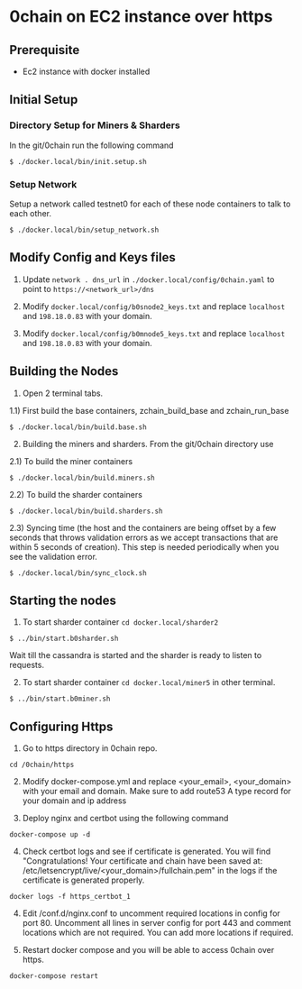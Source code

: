 # 0chain on EC2 instance over https


## Prerequisite

- Ec2 instance with docker installed

## Initial Setup

### Directory Setup for Miners & Sharders

In the git/0chain run the following command

```
$ ./docker.local/bin/init.setup.sh
```

### Setup Network

Setup a network called testnet0 for each of these node containers to talk to each other.

```
$ ./docker.local/bin/setup_network.sh
```
## Modify Config and Keys files

1. Update `network . dns_url` in `./docker.local/config/0chain.yaml` to point to `https://<network_url>/dns`

2. Modify `docker.local/config/b0snode2_keys.txt` and replace `localhost` and `198.18.0.83` with your domain.

3. Modify `docker.local/config/b0mnode5_keys.txt` and replace `localhost` and `198.18.0.83` with your domain.

## Building the Nodes

1. Open 2 terminal tabs.

1.1) First build the base containers, zchain_build_base and zchain_run_base

```
$ ./docker.local/bin/build.base.sh
```

2. Building the miners and sharders. From the git/0chain directory use

2.1) To build the miner containers

```
$ ./docker.local/bin/build.miners.sh
```

2.2) To build the sharder containers

```
$ ./docker.local/bin/build.sharders.sh
```

2.3) Syncing time (the host and the containers are being offset by a few seconds that throws validation errors as we accept transactions that are within 5 seconds of creation). This step is needed periodically when you see the validation error.

```
$ ./docker.local/bin/sync_clock.sh

```

## Starting the nodes

1. To start sharder container `cd docker.local/sharder2`

```
$ ../bin/start.b0sharder.sh
```

Wait till the cassandra is started and the sharder is ready to listen to requests.

2. To start sharder container `cd docker.local/miner5` in other terminal.


```
$ ../bin/start.b0miner.sh
```



## Configuring Https

1. Go to https directory in 0chain repo.
```
cd /0chain/https
```

2. Modify docker-compose.yml and replace <your_email>, <your_domain> with your email and domain. Make sure to add route53 A type record for your domain and ip address


3. Deploy nginx and certbot using the following command
```
docker-compose up -d
```

4. Check certbot logs and see if certificate is generated. You will find "Congratulations! Your certificate and chain have been saved at: /etc/letsencrypt/live/<your_domain>/fullchain.pem" in the logs if the certificate is generated properly.

```
docker logs -f https_certbot_1 
```

4. Edit /conf.d/nginx.conf to uncomment required locations in config for port 80. Uncomment all lines in server config for port 443 and comment locations which are not required. You can add more locations if required.

5. Restart docker compose and you will be able to access 0chain over https.

```
docker-compose restart
```